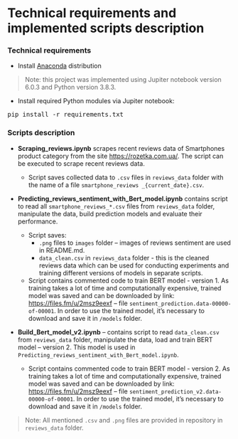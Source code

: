 # Technical requirements and implemented scripts description

### Technical requirements 

* Install [Anaconda](https://www.anaconda.com/products/individual#Downloads) distribution
>Note: this project was implemented using Jupiter notebook version 6.0.3 and Python version 3.8.3.
* Install required Python modules via Jupiter notebook:
<pre>
pip install -r requirements.txt
</pre>

### Scripts description 

* **Scraping_reviews.ipynb** scrapes recent reviews data of Smartphones product category from the site https://rozetka.com.ua/. The script can be executed to scrape recent reviews data.
    * Script saves collected data to `.csv` files in `reviews_data` folder with the name of a file `smartphone_reviews _{current_date}.csv`. 

* **Predicting_reviews_sentiment_with_Bert_model.ipynb** contains script to read all `smartphone_reviews_*.csv` files from `reviews_data` folder, manipulate the data, build prediction models and evaluate their performance. 
    * Script saves:
        * `.png` files to `images` folder – images of reviews sentiment are used in README.md. 
        * `data_clean.csv` in `reviews_data` folder - this is the cleaned reviews data which can be used for conducting experiments and training different versions of models in separate scripts. 
    * Script contains commented code to train BERT model - version 1. As training takes a lot of time and computationally expensive, trained model was saved and can be downloaded by link: https://files.fm/u/2msz9eexf – file `sentiment_prediction.data-00000-of-00001`. In order to use the trained model, it’s necessary to download and save it in `/models` folder.

* **Build_Bert_model_v2.ipynb** – contains script to read `data_clean.csv` from `reviews_data` folder, manipulate the data, load and train BERT model – version 2. This model is used in `Predicting_reviews_sentiment_with_Bert_model.ipynb`. 

    * Script contains commented code to train BERT model - version 2. As training takes a lot of time and computationally expensive, trained model was saved and can be downloaded by link: https://files.fm/u/2msz9eexf – file `sentiment_prediction_v2.data-00000-of-00001`. In order to use the trained model, it’s necessary to download and save it in `/models` folder.

>Note: All mentioned `.csv` and `.png` files are provided in repository in `reviews_data` folder.